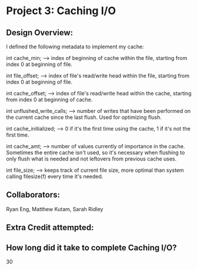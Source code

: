 Project 3: Caching I/O
======================

<!-- TODO: Fill this out. -->

## Design Overview:
I defined the following metadata to implement my cache:

int cache_min; --> index of beginning of cache within the file, starting from index 0 at beginning of file.

int file_offset; --> index of file's read/write head within the file, starting from index 0 at beginning of file.

int cache_offset; --> index of file's read/write head within the cache, starting from index 0 at beginning of cache.

int unflushed_write_calls; --> number of writes that have been performed on the current cache since the last flush. Used for optimizing flush.

int cache_initialized; --> 0 if it's the first time using the cache, 1 if it's not the first time.

int cache_amt; --> number of values currently of importance in the cache. Sometimes the entire cache isn't used, so it's necessary when flushing to only flush what is needed and not leftovers from previous cache uses.

int file_size; --> keeps track of current file size, more optimal than system calling filesize(f) every time it's needed.

## Collaborators:
Ryan Eng, Matthew Kutam, Sarah Ridley

## Extra Credit attempted:

## How long did it take to complete Caching I/O?
30
<!-- Enter an approximate number of hours that you spent actively working on the project. -->
